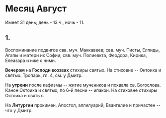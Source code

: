 
# Месяц Август

Имеет 31 день; день - 13 ч., ночь - 11.

## 1.

Воспоминание подвигов свв. муч. Маккавеев; 
свв. муч. Писты, Елпиды, Агапы и матери их Софии; 
свв. муч. Полиевкта, Феодора, Кирика, Елеазара и иже с ними.

**Вечером** на **Господи воззвах** стихиры святых. На стиховне -- Октоиха и святых. 
Тропарь, гл. 4, см. у Дмитр.

На **утрени** после кафизмы -- житие мучеников и похвала св. Богослова. 
Канон Октоиха и святых; по 6-й песни -- ипакои. 
На стиховне стихиры Октоиха и святых.

На **Литургии** прокимен, Апостол, аллилуарий, Евангелие и причастен -- 
что у Дмитр.
